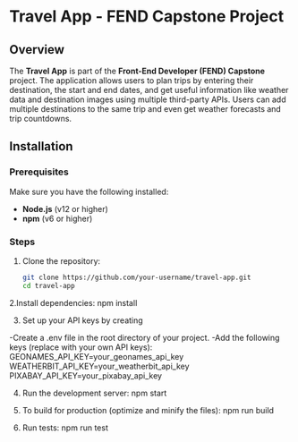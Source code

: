 # Travel App - FEND Capstone Project

## Overview

The **Travel App** is part of the **Front-End Developer (FEND) Capstone** project. The application allows users to plan trips by entering their destination, the start and end dates, and get useful information like weather data and destination images using multiple third-party APIs. Users can add multiple destinations to the same trip and even get weather forecasts and trip countdowns.


## Installation

### Prerequisites

Make sure you have the following installed:

- **Node.js** (v12 or higher)
- **npm** (v6 or higher)

### Steps

1. Clone the repository:

   ```bash
   git clone https://github.com/your-username/travel-app.git
   cd travel-app

2.Install dependencies:
    npm install

3. Set up your API keys by creating 


-Create a .env file in the root directory of your project.
-Add the following keys (replace with your own API keys):
GEONAMES_API_KEY=your_geonames_api_key
WEATHERBIT_API_KEY=your_weatherbit_api_key
PIXABAY_API_KEY=your_pixabay_api_key

4. Run the development server:
    npm start

5. To build for production (optimize and minify the files):
    npm run build

6. Run tests:
    npm run test


    
